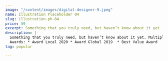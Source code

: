 ```yaml
---
image: "/content/images/digital-designer-9.jpeg"
name: Illustration Placeholder 04
slug: illustration-ph-04
price: 59
excerpt: Something that you truly need, but haven’t know about it yet
description: |-
  Something that you truly need, but haven’t know about it yet. Multiple winner of Community Awarads.
  Awards: * Award Local 2020 * Award Global 2019  * Best Value Award
tag: popular

---
```


